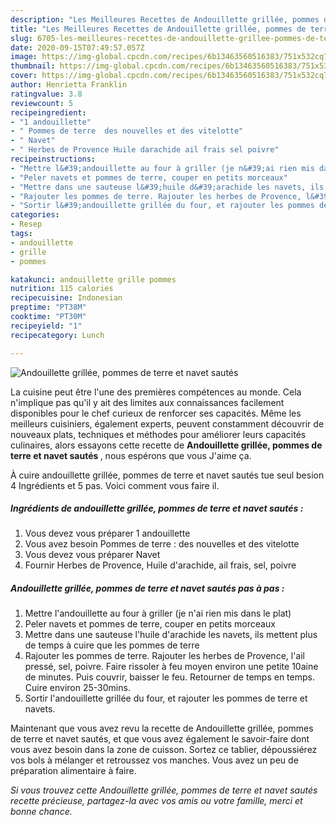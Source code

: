```yaml
---
description: "Les Meilleures Recettes de Andouillette grillée, pommes de terre et navet sautés"
title: "Les Meilleures Recettes de Andouillette grillée, pommes de terre et navet sautés"
slug: 6705-les-meilleures-recettes-de-andouillette-grillee-pommes-de-terre-et-navet-sautes
date: 2020-09-15T07:49:57.057Z
image: https://img-global.cpcdn.com/recipes/6b13463560516383/751x532cq70/andouillette-grillee-pommes-de-terre-et-navet-sautes-photo-principale-de-la-recette.jpg
thumbnail: https://img-global.cpcdn.com/recipes/6b13463560516383/751x532cq70/andouillette-grillee-pommes-de-terre-et-navet-sautes-photo-principale-de-la-recette.jpg
cover: https://img-global.cpcdn.com/recipes/6b13463560516383/751x532cq70/andouillette-grillee-pommes-de-terre-et-navet-sautes-photo-principale-de-la-recette.jpg
author: Henrietta Franklin
ratingvalue: 3.8
reviewcount: 5
recipeingredient:
- "1 andouillette"
- " Pommes de terre  des nouvelles et des vitelotte"
- " Navet"
- " Herbes de Provence Huile darachide ail frais sel poivre"
recipeinstructions:
- "Mettre l&#39;andouillette au four à griller (je n&#39;ai rien mis dans le plat)"
- "Peler navets et pommes de terre, couper en petits morceaux"
- "Mettre dans une sauteuse l&#39;huile d&#39;arachide les navets, ils mettent plus de temps à cuire que les pommes de terre"
- "Rajouter les pommes de terre. Rajouter les herbes de Provence, l&#39;ail pressé, sel, poivre. Faire rissoler à feu moyen environ une petite 10aine de minutes. Puis couvrir, baisser le feu. Retourner de temps en temps. Cuire environ 25-30mins."
- "Sortir l&#39;andouillette grillée du four, et rajouter les pommes de terre et navets."
categories:
- Resep
tags:
- andouillette
- grille
- pommes

katakunci: andouillette grille pommes 
nutrition: 115 calories
recipecuisine: Indonesian
preptime: "PT38M"
cooktime: "PT30M"
recipeyield: "1"
recipecategory: Lunch

---
```



![Andouillette grillée, pommes de terre et navet sautés](https://img-global.cpcdn.com/recipes/6b13463560516383/751x532cq70/andouillette-grillee-pommes-de-terre-et-navet-sautes-photo-principale-de-la-recette.jpg)

La cuisine peut être l'une des premières compétences au monde. Cela n'implique pas qu'il y ait des limites aux connaissances facilement disponibles pour le chef curieux de renforcer ses capacités. Même les meilleurs cuisiniers, également experts, peuvent constamment découvrir de nouveaux plats, techniques et méthodes pour améliorer leurs capacités culinaires, alors essayons cette recette de <strong> Andouillette grillée, pommes de terre et navet sautés </strong>, nous espérons que vous J'aime ça.

<!--inarticleads1-->

À cuire andouillette grillée, pommes de terre et navet sautés tue seul besion 4 Ingrédients et 5 pas. Voici comment vous faire il.

##### Ingrédients de andouillette grillée, pommes de terre et navet sautés :

1. Vous devez vous préparer 1 andouillette
1. Vous avez besoin  Pommes de terre : des nouvelles et des vitelotte
1. Vous devez vous préparer  Navet
1. Fournir  Herbes de Provence, Huile d&#39;arachide, ail frais, sel, poivre




<!--inarticleads2-->

##### Andouillette grillée, pommes de terre et navet sautés pas à pas :

1. Mettre l&#39;andouillette au four à griller (je n&#39;ai rien mis dans le plat)
1. Peler navets et pommes de terre, couper en petits morceaux
1. Mettre dans une sauteuse l&#39;huile d&#39;arachide les navets, ils mettent plus de temps à cuire que les pommes de terre
1. Rajouter les pommes de terre. Rajouter les herbes de Provence, l&#39;ail pressé, sel, poivre. Faire rissoler à feu moyen environ une petite 10aine de minutes. Puis couvrir, baisser le feu. Retourner de temps en temps. Cuire environ 25-30mins.
1. Sortir l&#39;andouillette grillée du four, et rajouter les pommes de terre et navets.




<!--inarticleads1-->

<p>
Maintenant que vous avez revu la recette de Andouillette grillée, pommes de terre et navet sautés, et que vous avez également le savoir-faire dont vous avez besoin dans la zone de cuisson. Sortez ce tablier, dépoussiérez vos bols à mélanger et retroussez vos manches. Vous avez un peu de préparation alimentaire à faire.
</p>

<p>
<i>Si vous trouvez cette Andouillette grillée, pommes de terre et navet sautés recette précieuse, partagez-la avec vos amis ou votre famille, merci et bonne chance.</i>
</p>
